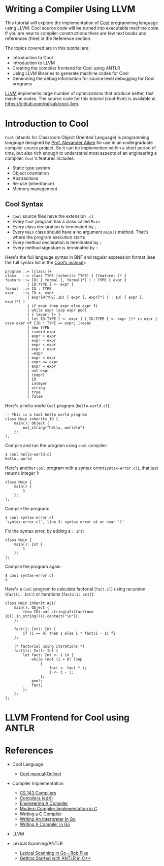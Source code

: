 # Writing a Compiler Using LLVM
This tutorial will explore the implementation of [Cool](https://dl.acm.org/doi/10.1145/381841.381847) programming language using LLVM. Cool source code will be turned into executable machine code. If you are new to compiler 
constructions there are few text books and references (free) in the Reference section. 

The topics covered are in this tutorial are:
* Introduction to Cool
* Introduction to LLVM
* Creating the compiler frontend for Cool using ANTLR
* Using LLVM libraries to generate machine codes for Cool
* Generating the debug information for source level debugging for Cool programs

[LLVM]() implements large number of optimizations that produce better, fast machine codes. The source code for this tutorial (cool-llvm) is available at https://github.com/rajikak/cool-llvm.

# Introduction to Cool
`Cool` (stands for Classroom Object Oriented Language) is programming langauge designed by [Prof. Alexander Aiken](http://theory.stanford.edu/~aiken/) for use in an undergraduate compiler course project. 
So it can be implemented within a short period of time, but also rich enough to understand most aspects of an engineering a compiler. `Cool`'s features includes:
* Static type system
* Object orientation
* Abstractions 
* Re-use (inheritance)
* Memory management

## Cool Syntax 
* `Cool` source files have the extension `.cl` 
* Every `Cool` program has a class called `Main` 
* Every class declaration is terminated by `;`
* Every `Main` class should have a no argument `main()` method. That's where the program execution starts
* Every method declaration is terminated by `;`
* Every method signature is terminated by `:`
 
Here's the full langauge syntax in BNF and regular expression format (see the full syntax list in the [Cool's manual](./assets/cool-manual.pdf)): 
```
program ::= [class;]+
class   ::= class TYPE [inherits TYPE] { [feature; ]* } 
feature ::= ID( [ formal [, formal]*] ) : TYPE { expr }
          | ID:TYPE [ <- expr ] 
formal  ::= ID : TYPE
expr    ::= ID <- expr
          | expr[@TYPE].ID( [ expr [, expr]*] ) | ID( [ expr [, expr]*] )
          | if expr then expr else expr fi
          | while expr loop expr pool
          | { [expr; ]+ }
          | let ID:TYPE [ <- expr ] [,ID:TYPE [ <- expr ]]* in expr | case expr of [ID : TYPE => expr; ]+esac
          | new TYPE
          | isvoid expr
          | expr + expr
          | expr − expr
          | expr ∗ expr
          | expr / expr
          | ~expr
          | expr < expr
          | expr <= expr
          | expr = expr
          | not expr
          | (expr)
          | ID
          | integer
          | string
          | true
          | false
```

Here's a hello world `Cool` program (`hello-world.cl`): 
```
-- This is a Cool hello world program
class Main inherits IO {
	main(): Object {
		out_string("hello, world\n")
	};
};
```

Compile and run the program using `cool` compiler:
```
$ cool hello-world.cl
hello, world
```

Here's another `Cool` program with a syntax error(`syntax-error.cl`), that just returns integer 1:
```
class Main {
    main() {
        1        
    };
};
```

Compile the program:
```
$ cool syntax-error.cl
'syntax-error.cl', line 3: syntax error at or near '{'
```

Fix the syntax error, by adding a `: Int`:
```
class Main {
    main(): Int {
        1        
    };
};
```

Compile the program again:
```
$ cool syntax-error.cl
$ 
```

Here's a `Cool` program to calculate factorial (`fact.cl`) using recursion (`fact(i: Int)`) or iterations (`fact1(i: Int)`):
```
class Main inherit A2i{
	main(): Object {
		(new IO).out_string(a2i(fact(new IO().in_string())).contact("\n"));
	};

	fact(i: Int): Int {
		if (i == 0) then 1 else i * fact(i - 1) fi
	};

	(* factorial using iterations *)
	fact1(i: Int): Int {
		let fact: Int <- 1 in {
			while (not (i = 0) loop
				{
				   	fact <- fact * i;
					i <- i - 1;
				};
			pool;
			fact;
		};
	};
};
```


# LLVM Frontend for Cool using ANTLR

# References
* Cool Language
  * [Cool manual](./assets/cool-manual.pdf)([Online](https://web.stanford.edu/class/cs143/materials/cool-manual.pdf))
* Compiler Implementation
  * [CS 143 Compilers](https://web.stanford.edu/class/cs143/)
  * [Compilers (edX)](https://learning.edx.org/course/course-v1:StanfordOnline+SOE.YCSCS1+2T2020/home)
  * [Engineering A Compiler](https://www.amazon.com/Engineering-Compiler-Keith-D-Cooper/dp/0128154128/ref=sr_1_1?keywords=engineering+a+compiler&qid=1666828042&qu=eyJxc2MiOiIxLjcwIiwicXNhIjoiMS40MyIsInFzcCI6IjEuNjkifQ%3D%3D&s=books&sprefix=Engineegin+a+compiler%2Cstripbooks%2C83&sr=1-1)
  * [Modern Compiler Implementation in C](https://www.cs.princeton.edu/~appel/modern/c/)
  * [Writing a C Compiler](https://norasandler.com/2017/11/29/Write-a-Compiler.html)
  * [Writing An Interpreter In Go](https://interpreterbook.com/)
  * [Writing A Compiler In Go](https://compilerbook.com/)
* LLVM
  
* Lexical Scanning/ANTLR
    * [Lexical Scanning in Go - Rob Pike](https://www.youtube.com/watch?v=HxaD_trXwRE)
    * [Getting Started with ANTLR in C++](https://tomassetti.me/getting-started-antlr-cpp/)
